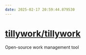 ```yaml
---
date: 2025-02-17 20:59:44.879530
---
```


# [tillywork/tillywork](https://github.com/tillywork/tillywork)

Open-source work management tool